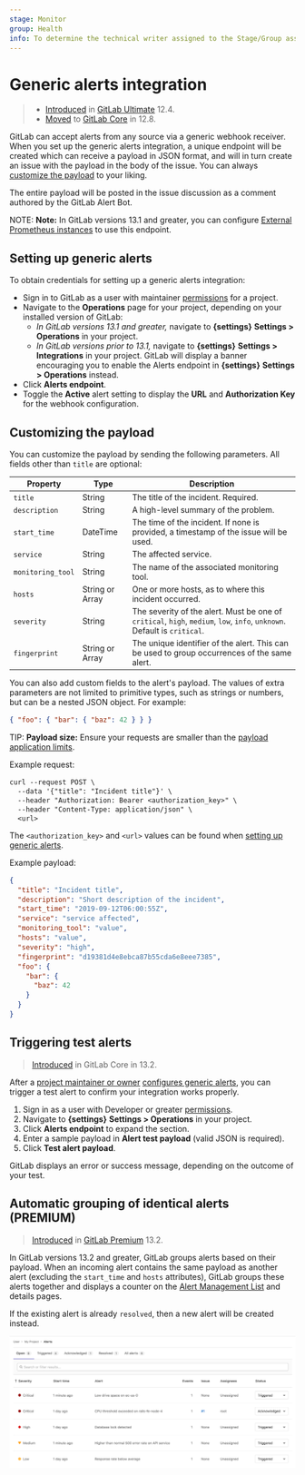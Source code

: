 ```yaml
---
stage: Monitor
group: Health
info: To determine the technical writer assigned to the Stage/Group associated with this page, see https://about.gitlab.com/handbook/engineering/ux/technical-writing/#designated-technical-writers
---
```


# Generic alerts integration

> - [Introduced](https://gitlab.com/gitlab-org/gitlab/-/issues/13203) in [GitLab Ultimate](https://about.gitlab.com/pricing/) 12.4.
> - [Moved](https://gitlab.com/gitlab-org/gitlab/-/issues/42640) to [GitLab Core](https://about.gitlab.com/pricing/) in 12.8.

GitLab can accept alerts from any source via a generic webhook receiver.
When you set up the generic alerts integration, a unique endpoint will
be created which can receive a payload in JSON format, and will in turn
create an issue with the payload in the body of the issue. You can always
[customize the payload](#customizing-the-payload) to your liking.

The entire payload will be posted in the issue discussion as a comment
authored by the GitLab Alert Bot.

NOTE: **Note:**
In GitLab versions 13.1 and greater, you can configure
[External Prometheus instances](../../../operations/metrics/alerts.md#external-prometheus-instances)
to use this endpoint.

## Setting up generic alerts

To obtain credentials for setting up a generic alerts integration:

- Sign in to GitLab as a user with maintainer [permissions](../../permissions.md) for a project.
- Navigate to the **Operations** page for your project, depending on your installed version of GitLab:
  - *In GitLab versions 13.1 and greater,* navigate to **{settings}** **Settings > Operations** in your project.
  - *In GitLab versions prior to 13.1,* navigate to **{settings}** **Settings > Integrations** in your project. GitLab will display a banner encouraging you to enable the Alerts endpoint in **{settings}** **Settings > Operations** instead.
- Click **Alerts endpoint**.
- Toggle the **Active** alert setting to display the **URL** and **Authorization Key** for the webhook configuration.

## Customizing the payload

You can customize the payload by sending the following parameters. All fields other than `title` are optional:

| Property | Type | Description |
| -------- | ---- | ----------- |
| `title` | String | The title of the incident. Required. |
| `description` | String | A high-level summary of the problem. |
| `start_time` | DateTime | The time of the incident. If none is provided, a timestamp of the issue will be used. |
| `service` | String | The affected service. |
| `monitoring_tool` | String |  The name of the associated monitoring tool. |
| `hosts` | String or Array | One or more hosts, as to where this incident occurred. |
| `severity` | String | The severity of the alert. Must be one of `critical`, `high`, `medium`, `low`, `info`, `unknown`. Default is `critical`. |
| `fingerprint` | String or Array | The unique identifier of the alert. This can be used to group occurrences of the same alert. |

You can also add custom fields to the alert's payload. The values of extra parameters
are not limited to primitive types, such as strings or numbers, but can be a nested
JSON object. For example:

```json
{ "foo": { "bar": { "baz": 42 } } }
```

TIP: **Payload size:**
Ensure your requests are smaller than the [payload application limits](../../../administration/instance_limits.md#generic-alert-json-payloads).

Example request:

```shell
curl --request POST \
  --data '{"title": "Incident title"}' \
  --header "Authorization: Bearer <authorization_key>" \
  --header "Content-Type: application/json" \
  <url>
```

The `<authorization_key>` and `<url>` values can be found when [setting up generic alerts](#setting-up-generic-alerts).

Example payload:

```json
{
  "title": "Incident title",
  "description": "Short description of the incident",
  "start_time": "2019-09-12T06:00:55Z",
  "service": "service affected",
  "monitoring_tool": "value",
  "hosts": "value",
  "severity": "high",
  "fingerprint": "d19381d4e8ebca87b55cda6e8eee7385",
  "foo": {
    "bar": {
      "baz": 42
    }
  }
}
```

## Triggering test alerts

> [Introduced](https://gitlab.com/groups/gitlab-org/-/epics/3066) in GitLab Core in 13.2.

After a [project maintainer or owner](#setting-up-generic-alerts)
[configures generic alerts](#setting-up-generic-alerts), you can trigger a
test alert to confirm your integration works properly.

1. Sign in as a user with Developer or greater [permissions](../../../user/permissions.md).
1. Navigate to **{settings}** **Settings > Operations** in your project.
1. Click **Alerts endpoint** to expand the section.
1. Enter a sample payload in **Alert test payload** (valid JSON is required).
1. Click **Test alert payload**.

GitLab displays an error or success message, depending on the outcome of your test.

## Automatic grouping of identical alerts **(PREMIUM)**

> [Introduced](https://gitlab.com/gitlab-org/gitlab/-/issues/214557) in [GitLab Premium](https://about.gitlab.com/pricing/) 13.2.

In GitLab versions 13.2 and greater, GitLab groups alerts based on their payload.
When an incoming alert contains the same payload as another alert (excluding the
`start_time` and `hosts` attributes), GitLab groups these alerts together and
displays a counter on the
[Alert Management List](../operations/alert_management.md#alert-management-list)
and details pages.

If the existing alert is already `resolved`, then a new alert will be created instead.

![Alert Management List](../operations/img/alert_list_v13_1.png)
